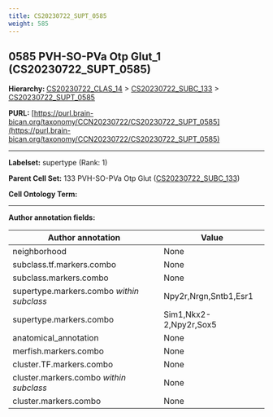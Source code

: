 ```yaml
---
title: CS20230722_SUPT_0585
weight: 585
---
```

## 0585 PVH-SO-PVa Otp Glut_1 (CS20230722_SUPT_0585)
<b>Hierarchy: </b>
[CS20230722_CLAS_14](../CS20230722_CLAS_14) >
[CS20230722_SUBC_133](../CS20230722_SUBC_133) >
[CS20230722_SUPT_0585](../CS20230722_SUPT_0585)

**PURL:** [https://purl.brain-bican.org/taxonomy/CCN20230722/CS20230722_SUPT_0585](https://purl.brain-bican.org/taxonomy/CCN20230722/CS20230722_SUPT_0585)

---


**Labelset:** supertype (Rank: 1)

**Parent Cell Set:** 133 PVH-SO-PVa Otp Glut ([CS20230722_SUBC_133](../CS20230722_SUBC_133))



**Cell Ontology Term:** 

[MARKER GENES.]: #


---

[TRANSFERRED ANNOTATIONS.]: #


[AUTHOR ANNOTATION FIELDS.]: #


**Author annotation fields:**

| Author annotation | Value |
|-------------------|-------|
|neighborhood|None|
|subclass.tf.markers.combo|None|
|subclass.markers.combo|None|
|supertype.markers.combo _within subclass_|Npy2r,Nrgn,Sntb1,Esr1|
|supertype.markers.combo|Sim1,Nkx2-2,Npy2r,Sox5|
|anatomical_annotation|None|
|merfish.markers.combo|None|
|cluster.TF.markers.combo|None|
|cluster.markers.combo _within subclass_|None|
|cluster.markers.combo|None|
